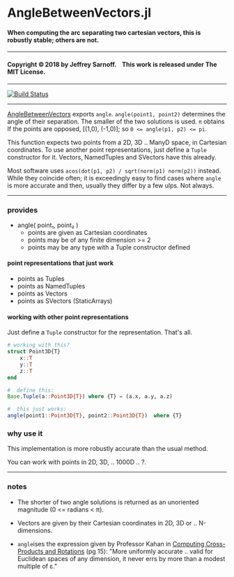 # AngleBetweenVectors.jl

#### When computing the arc separating two cartesian vectors, this is robustly stable; others are not.

----

#### Copyright ©&thinsp;2018 by Jeffrey Sarnoff. &nbsp;&nbsp; This work is released under The MIT License.


-----

[![Build Status](https://travis-ci.org/JeffreySarnoff/AngleBetweenVectors.jl.svg?branch=master)](https://travis-ci.org/JeffreySarnoff/AngleBetweenVectors.jl)

----


[AngleBetweenVectors](https://github.com/JeffreySarnoff/AngleBetweenVectors.jl) exports `angle`.  `angle(point1, point2)` determines the angle of their separation.   The smaller of the two solutions is used.  `π` obtains If the points are opposed, [(1,0), (-1,0)]; so `0 <= angle(p1, p2) <= pi`.

This function expects two points from a 2D, 3D .. ManyD space, in Cartesian coordinates.  To use another point representations, just define a `Tuple` constructor for it.  Vectors, NamedTuples and SVectors have this already.

Most software uses `acos(dot(p1, p2) / sqrt(norm(p1) norm(p2))` instead.  While they coincide often; it is exceedingly easy to find cases where `angle` is more accurate and then, usually they differ by a few ulps. Not always.

-----

### provides

- angle( point₁, point₂ )
    - points are given as Cartesian coordinates
    - points may be of any finite dimension >= 2
    - points may be any type with a Tuple constructor defined
    
#### point representations that just work 

- points as Tuples
- points as NamedTuples
- points as Vectors
- points as SVectors     (StaticArrays)

#### working with other point representations

Just define a `Tuple` constructor for the representation.  That's all.

```julia
# working with this?
struct Point3D{T}
    x::T
    y::T
    z::T
end

#  define this:
Base.Tuple(a::Point3D{T}) where {T} = (a.x, a.y, a.z)

#  this just works:
angle(point1::Point3D{T}, point2::Point3D{T})  where {T}
```

### why use it

This implementation is more robustly accurate than the usual method.

You can work with points in 2D, 3D, .. 1000D .. ?.



-----



### notes

- The shorter of two angle solutions is returned as an unoriented magnitude (0 <= radians < π).

- Vectors are given by their Cartesian coordinates in 2D, 3D or .. N-dimensions.

- `angle`ises the expression given by Professor Kahan in [Computing Cross-Products and Rotations]( https://people.eecs.berkeley.edu/%7Ewkahan/MathH110/Cross.pdf) (pg 15): "More uniformly accurate .. valid for  Euclidean  spaces of any dimension,   it never errs by more than a modest multiple of ε."  
